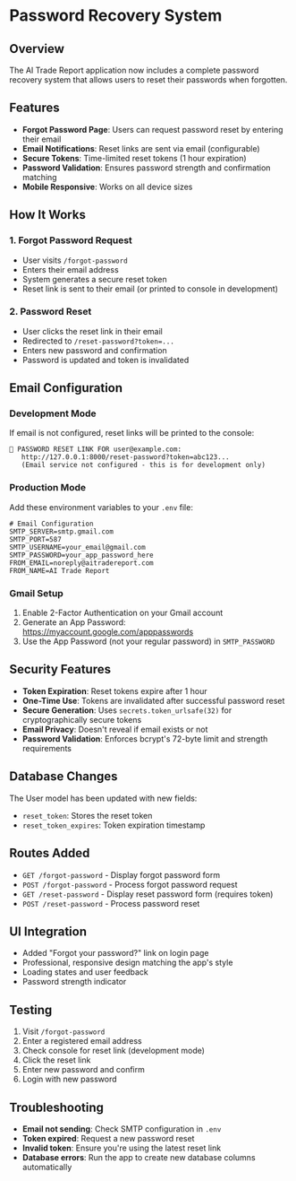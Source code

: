 # Password Recovery System

## Overview
The AI Trade Report application now includes a complete password recovery system that allows users to reset their passwords when forgotten.

## Features
- **Forgot Password Page**: Users can request password reset by entering their email
- **Email Notifications**: Reset links are sent via email (configurable)
- **Secure Tokens**: Time-limited reset tokens (1 hour expiration)
- **Password Validation**: Ensures password strength and confirmation matching
- **Mobile Responsive**: Works on all device sizes

## How It Works

### 1. Forgot Password Request
- User visits `/forgot-password`
- Enters their email address
- System generates a secure reset token
- Reset link is sent to their email (or printed to console in development)

### 2. Password Reset
- User clicks the reset link in their email
- Redirected to `/reset-password?token=...`
- Enters new password and confirmation
- Password is updated and token is invalidated

## Email Configuration

### Development Mode
If email is not configured, reset links will be printed to the console:
```
🔐 PASSWORD RESET LINK FOR user@example.com:
   http://127.0.0.1:8000/reset-password?token=abc123...
   (Email service not configured - this is for development only)
```

### Production Mode
Add these environment variables to your `.env` file:

```env
# Email Configuration
SMTP_SERVER=smtp.gmail.com
SMTP_PORT=587
SMTP_USERNAME=your_email@gmail.com
SMTP_PASSWORD=your_app_password_here
FROM_EMAIL=noreply@aitradereport.com
FROM_NAME=AI Trade Report
```

### Gmail Setup
1. Enable 2-Factor Authentication on your Gmail account
2. Generate an App Password: https://myaccount.google.com/apppasswords
3. Use the App Password (not your regular password) in `SMTP_PASSWORD`

## Security Features
- **Token Expiration**: Reset tokens expire after 1 hour
- **One-Time Use**: Tokens are invalidated after successful password reset
- **Secure Generation**: Uses `secrets.token_urlsafe(32)` for cryptographically secure tokens
- **Email Privacy**: Doesn't reveal if email exists or not
- **Password Validation**: Enforces bcrypt's 72-byte limit and strength requirements

## Database Changes
The User model has been updated with new fields:
- `reset_token`: Stores the reset token
- `reset_token_expires`: Token expiration timestamp

## Routes Added
- `GET /forgot-password` - Display forgot password form
- `POST /forgot-password` - Process forgot password request
- `GET /reset-password` - Display reset password form (requires token)
- `POST /reset-password` - Process password reset

## UI Integration
- Added "Forgot your password?" link on login page
- Professional, responsive design matching the app's style
- Loading states and user feedback
- Password strength indicator

## Testing
1. Visit `/forgot-password`
2. Enter a registered email address
3. Check console for reset link (development mode)
4. Click the reset link
5. Enter new password and confirm
6. Login with new password

## Troubleshooting
- **Email not sending**: Check SMTP configuration in `.env`
- **Token expired**: Request a new password reset
- **Invalid token**: Ensure you're using the latest reset link
- **Database errors**: Run the app to create new database columns automatically
